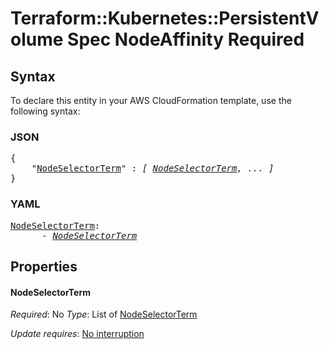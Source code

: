 # Terraform::Kubernetes::PersistentVolume Spec NodeAffinity Required

## Syntax

To declare this entity in your AWS CloudFormation template, use the following syntax:

### JSON

<pre>
{
    "<a href="#nodeselectorterm" title="NodeSelectorTerm">NodeSelectorTerm</a>" : <i>[ <a href="spec-nodeaffinity-required-nodeselectorterm.md">NodeSelectorTerm</a>, ... ]</i>
}
</pre>

### YAML

<pre>
<a href="#nodeselectorterm" title="NodeSelectorTerm">NodeSelectorTerm</a>: <i>
      - <a href="spec-nodeaffinity-required-nodeselectorterm.md">NodeSelectorTerm</a></i>
</pre>

## Properties

#### NodeSelectorTerm

_Required_: No
_Type_: List of <a href="spec-nodeaffinity-required-nodeselectorterm.md">NodeSelectorTerm</a>

_Update requires_: [No interruption](https://docs.aws.amazon.com/AWSCloudFormation/latest/UserGuide/using-cfn-updating-stacks-update-behaviors.html#update-no-interrupt)


